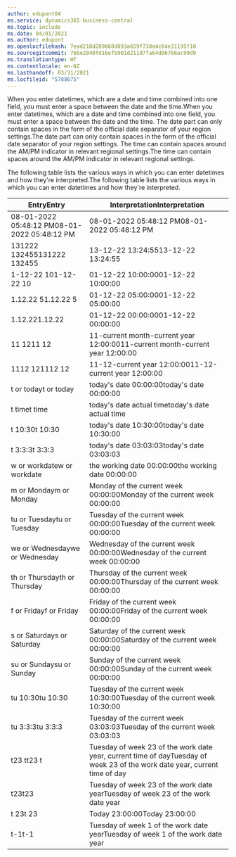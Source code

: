 ```yaml
---
author: edupont04
ms.service: dynamics365-business-central
ms.topic: include
ms.date: 04/01/2021
ms.author: edupont
ms.openlocfilehash: 7ead218d289668d893a659f730a4c64e31195f10
ms.sourcegitcommit: 766e2840fd16efb901d211d7fa64d96766ac99d9
ms.translationtype: HT
ms.contentlocale: en-NZ
ms.lasthandoff: 03/31/2021
ms.locfileid: "5788675"
---
```

<span data-ttu-id="5af03-101">When you enter datetimes, which are a date and time combined into one field, you must enter a space between the date and the time.</span><span class="sxs-lookup"><span data-stu-id="5af03-101">When you enter datetimes, which are a date and time combined into one field, you must enter a space between the date and the time.</span></span> <span data-ttu-id="5af03-102">The date part can only contain spaces in the form of the official date separator of your region settings.</span><span class="sxs-lookup"><span data-stu-id="5af03-102">The date part can only contain spaces in the form of the official date separator of your region settings.</span></span> <span data-ttu-id="5af03-103">The time can contain spaces around the AM/PM indicator in relevant regional settings.</span><span class="sxs-lookup"><span data-stu-id="5af03-103">The time can contain spaces around the AM/PM indicator in relevant regional settings.</span></span>

<!--It is also possible to enter only a date in a datetime field, but it is not possible to enter only a time.-->

<span data-ttu-id="5af03-104">The following table lists the various ways in which you can enter datetimes and how they're interpreted.</span><span class="sxs-lookup"><span data-stu-id="5af03-104">The following table lists the various ways in which you can enter datetimes and how they're interpreted.</span></span>  

|<span data-ttu-id="5af03-105">Entry</span><span class="sxs-lookup"><span data-stu-id="5af03-105">Entry</span></span>|<span data-ttu-id="5af03-106">Interpretation</span><span class="sxs-lookup"><span data-stu-id="5af03-106">Interpretation</span></span>|
|---------------|------------------------|
|<span data-ttu-id="5af03-107">08-01-2022 05:48:12 PM</span><span class="sxs-lookup"><span data-stu-id="5af03-107">08-01-2022 05:48:12 PM</span></span>|<span data-ttu-id="5af03-108">08\-01\-2022 05:48:12 PM</span><span class="sxs-lookup"><span data-stu-id="5af03-108">08\-01\-2022 05:48:12 PM</span></span>|
|<span data-ttu-id="5af03-109">131222 132455</span><span class="sxs-lookup"><span data-stu-id="5af03-109">131222 132455</span></span>|<span data-ttu-id="5af03-110">13-12-22 13:24:55</span><span class="sxs-lookup"><span data-stu-id="5af03-110">13-12-22 13:24:55</span></span>|
|<span data-ttu-id="5af03-111">1-12-22 10</span><span class="sxs-lookup"><span data-stu-id="5af03-111">1-12-22 10</span></span>|<span data-ttu-id="5af03-112">01-12-22 10:00:00</span><span class="sxs-lookup"><span data-stu-id="5af03-112">01-12-22 10:00:00</span></span>|
|<span data-ttu-id="5af03-113">1.12.22 5</span><span class="sxs-lookup"><span data-stu-id="5af03-113">1.12.22 5</span></span>|<span data-ttu-id="5af03-114">01-12-22 05:00:00</span><span class="sxs-lookup"><span data-stu-id="5af03-114">01-12-22 05:00:00</span></span>|
|<span data-ttu-id="5af03-115">1.12.22</span><span class="sxs-lookup"><span data-stu-id="5af03-115">1.12.22</span></span>|<span data-ttu-id="5af03-116">01-12-22 00:00:00</span><span class="sxs-lookup"><span data-stu-id="5af03-116">01-12-22 00:00:00</span></span>|
|<span data-ttu-id="5af03-117">11 12</span><span class="sxs-lookup"><span data-stu-id="5af03-117">11 12</span></span>|<span data-ttu-id="5af03-118">11-current month-current year 12:00:00</span><span class="sxs-lookup"><span data-stu-id="5af03-118">11-current month-current year 12:00:00</span></span>|
|<span data-ttu-id="5af03-119">1112 12</span><span class="sxs-lookup"><span data-stu-id="5af03-119">1112 12</span></span>|<span data-ttu-id="5af03-120">11-12-current year 12:00:00</span><span class="sxs-lookup"><span data-stu-id="5af03-120">11-12-current year 12:00:00</span></span>|
|<span data-ttu-id="5af03-121">t or today</span><span class="sxs-lookup"><span data-stu-id="5af03-121">t or today</span></span>|<span data-ttu-id="5af03-122">today's date 00:00:00</span><span class="sxs-lookup"><span data-stu-id="5af03-122">today's date 00:00:00</span></span>|
|<span data-ttu-id="5af03-123">t time</span><span class="sxs-lookup"><span data-stu-id="5af03-123">t time</span></span>|<span data-ttu-id="5af03-124">today's date actual time</span><span class="sxs-lookup"><span data-stu-id="5af03-124">today's date actual time</span></span>|
|<span data-ttu-id="5af03-125">t 10:30</span><span class="sxs-lookup"><span data-stu-id="5af03-125">t 10:30</span></span>|<span data-ttu-id="5af03-126">today's date 10:30:00</span><span class="sxs-lookup"><span data-stu-id="5af03-126">today's date 10:30:00</span></span>|
|<span data-ttu-id="5af03-127">t 3:3:3</span><span class="sxs-lookup"><span data-stu-id="5af03-127">t 3:3:3</span></span>|<span data-ttu-id="5af03-128">today's date 03:03:03</span><span class="sxs-lookup"><span data-stu-id="5af03-128">today's date 03:03:03</span></span>|
|<span data-ttu-id="5af03-129">w or workdate</span><span class="sxs-lookup"><span data-stu-id="5af03-129">w or workdate</span></span>|<span data-ttu-id="5af03-130">the working date 00:00:00</span><span class="sxs-lookup"><span data-stu-id="5af03-130">the working date 00:00:00</span></span>|
|<span data-ttu-id="5af03-131">m or Monday</span><span class="sxs-lookup"><span data-stu-id="5af03-131">m or Monday</span></span>|<span data-ttu-id="5af03-132">Monday of the current week 00:00:00</span><span class="sxs-lookup"><span data-stu-id="5af03-132">Monday of the current week 00:00:00</span></span>|
|<span data-ttu-id="5af03-133">tu or Tuesday</span><span class="sxs-lookup"><span data-stu-id="5af03-133">tu or Tuesday</span></span>|<span data-ttu-id="5af03-134">Tuesday of the current week 00:00:00</span><span class="sxs-lookup"><span data-stu-id="5af03-134">Tuesday of the current week 00:00:00</span></span>|
|<span data-ttu-id="5af03-135">we or Wednesday</span><span class="sxs-lookup"><span data-stu-id="5af03-135">we or Wednesday</span></span>|<span data-ttu-id="5af03-136">Wednesday of the current week 00:00:00</span><span class="sxs-lookup"><span data-stu-id="5af03-136">Wednesday of the current week 00:00:00</span></span>|
|<span data-ttu-id="5af03-137">th or Thursday</span><span class="sxs-lookup"><span data-stu-id="5af03-137">th or Thursday</span></span>|<span data-ttu-id="5af03-138">Thursday of the current week 00:00:00</span><span class="sxs-lookup"><span data-stu-id="5af03-138">Thursday of the current week 00:00:00</span></span>|
|<span data-ttu-id="5af03-139">f or Friday</span><span class="sxs-lookup"><span data-stu-id="5af03-139">f or Friday</span></span>|<span data-ttu-id="5af03-140">Friday of the current week 00:00:00</span><span class="sxs-lookup"><span data-stu-id="5af03-140">Friday of the current week 00:00:00</span></span>|
|<span data-ttu-id="5af03-141">s or Saturday</span><span class="sxs-lookup"><span data-stu-id="5af03-141">s or Saturday</span></span>|<span data-ttu-id="5af03-142">Saturday of the current week 00:00:00</span><span class="sxs-lookup"><span data-stu-id="5af03-142">Saturday of the current week 00:00:00</span></span>|
|<span data-ttu-id="5af03-143">su or Sunday</span><span class="sxs-lookup"><span data-stu-id="5af03-143">su or Sunday</span></span>|<span data-ttu-id="5af03-144">Sunday of the current week 00:00:00</span><span class="sxs-lookup"><span data-stu-id="5af03-144">Sunday of the current week 00:00:00</span></span>|
|<span data-ttu-id="5af03-145">tu 10:30</span><span class="sxs-lookup"><span data-stu-id="5af03-145">tu 10:30</span></span>|<span data-ttu-id="5af03-146">Tuesday of the current week 10:30:00</span><span class="sxs-lookup"><span data-stu-id="5af03-146">Tuesday of the current week 10:30:00</span></span>|
|<span data-ttu-id="5af03-147">tu 3:3:3</span><span class="sxs-lookup"><span data-stu-id="5af03-147">tu 3:3:3</span></span>|<span data-ttu-id="5af03-148">Tuesday of the current week 03:03:03</span><span class="sxs-lookup"><span data-stu-id="5af03-148">Tuesday of the current week 03:03:03</span></span>|
|<span data-ttu-id="5af03-149">t23 t</span><span class="sxs-lookup"><span data-stu-id="5af03-149">t23 t</span></span>|<span data-ttu-id="5af03-150">Tuesday of week 23 of the work date year, current time of day</span><span class="sxs-lookup"><span data-stu-id="5af03-150">Tuesday of week 23 of the work date year, current time of day</span></span>|
|<span data-ttu-id="5af03-151">t23</span><span class="sxs-lookup"><span data-stu-id="5af03-151">t23</span></span>|<span data-ttu-id="5af03-152">Tuesday of week 23 of the work date year</span><span class="sxs-lookup"><span data-stu-id="5af03-152">Tuesday of week 23 of the work date year</span></span>|
|<span data-ttu-id="5af03-153">t 23</span><span class="sxs-lookup"><span data-stu-id="5af03-153">t 23</span></span>|<span data-ttu-id="5af03-154">Today 23:00:00</span><span class="sxs-lookup"><span data-stu-id="5af03-154">Today 23:00:00</span></span>|
|<span data-ttu-id="5af03-155">t-1</span><span class="sxs-lookup"><span data-stu-id="5af03-155">t-1</span></span>|<span data-ttu-id="5af03-156">Tuesday of week 1 of the work date year</span><span class="sxs-lookup"><span data-stu-id="5af03-156">Tuesday of week 1 of the work date year</span></span>|


